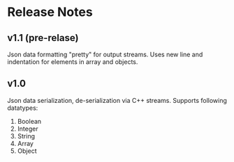 # Release Notes

## v1.1 (pre-relase)
Json data formatting "pretty" for output streams. Uses new line and indentation for elements in array and objects.

## v1.0
Json data serialization, de-serialization via C++ streams. 
Supports following datatypes:
1. Boolean
1. Integer
1. String
1. Array
1. Object